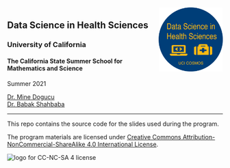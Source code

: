 <br>

<img src="week01/img/cosmos-uci-dshs.png" alt="Logo that reads Data Science in Health Sciences, University of California Irvine, COSMOS It has a computer and a medical box icon" width="150" align = "right"/>


## Data Science in Health Sciences
### University of California 
#### The California State Summer School for Mathematics and Science




Summer 2021 

[Dr. Mine Dogucu](https://minedogucu.com)  
[Dr. Babak Shahbaba](https://www.ics.uci.edu/~babaks/)

<hr>

This repo contains the source code for the slides used during the program.

The program materials are licensed under [Creative Commons Attribution-NonCommercial-ShareAlike 4.0 International License](http://creativecommons.org/licenses/by-nc-sa/4.0/).

<img src="https://i.creativecommons.org/l/by-nc-sa/4.0/88x31.png" alt="logo for CC-NC-SA 4 license"/>

